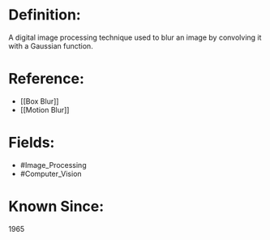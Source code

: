 

# Definition:
A digital image processing technique used to blur an image by convolving it with a Gaussian function.

# Reference:
- [[Box Blur]]
- [[Motion Blur]]

# Fields: 
- #Image_Processing
- #Computer_Vision

# Known Since:
1965

